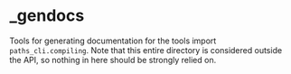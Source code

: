 # _gendocs

Tools for generating documentation for the tools import `paths_cli.compiling`.
Note that this entire directory is considered outside the API, so nothing in
here should be strongly relied on.

